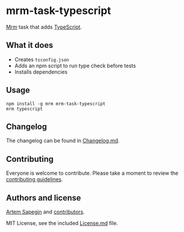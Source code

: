 # mrm-task-typescript

[Mrm](https://github.com/sapegin/mrm) task that adds [TypeScript](https://stylelint.io/).

## What it does

* Creates `tsconfig.json`
* Adds an npm script to run type check before tests
* Installs dependencies

## Usage

```
npm install -g mrm mrm-task-typescript
mrm typescript
```

## Changelog

The changelog can be found in [Changelog.md](Changelog.md).

## Contributing

Everyone is welcome to contribute. Please take a moment to review the [contributing guidelines](../Contributing.md).

## Authors and license

[Artem Sapegin](http://sapegin.me) and [contributors](https://github.com/sapegin/mrm-task-typescript/graphs/contributors).

MIT License, see the included [License.md](License.md) file.
